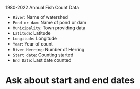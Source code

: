 1980-2022 Annual Fish Count Data
- `River`: Name of watershed 
- `Pond or dam`: Name of pond or dam 
- `Municipality`: Town providing data 
- `Latitude`: Latitude 
- `Longitude`: Longitude
- `Year`: Year of count 
- `River Herring`: Number of Herring 
- `Start date`: Counting started 
- `End Date`: Last date counted 

# Ask about start and end dates

